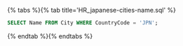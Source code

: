 {% tabs %}{% tab title='HR_japanese-cities-name.sql' %}

```sql
SELECT Name FROM City WHERE CountryCode = 'JPN';
```

{% endtab %}{% endtabs %}
